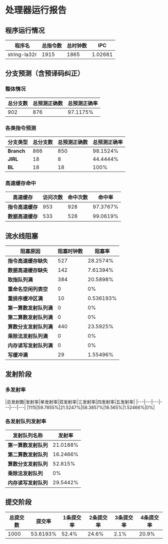 # 处理器运行报告
## 程序运行情况
|程序名|总指令数|总时钟数|IPC|
|---|---|---|---|
|string-la32r|1915|1865|1.02681|

## 分支预测（含预译码纠正）
### 整体情况
|总分支数|总预测正确数|总预测正确率|
|---|---|---|
|902|876|97.1175%|

### 各类指令预测
|分支类型|总分支数|总预测正确数|总预测正确率|
|---|---|---|---|
|**Branch**| 866 | 850 | 98.1524%|
|**JIRL**| 18 | 8 | 44.4444%|
|**BL**| 18 | 18 | 100%|

### 高速缓存命中
|高速缓存|访问次数|命中次数|命中率|
|---|---|---|---|
|**指令高速缓存**| 953 | 928 | 97.3767%|
|**数据高速缓存**| 533 | 528 | 99.0619%|
## 流水线阻塞
|阻塞原因|阻塞时钟数|阻塞率|
|---|---|---|
|**指令高速缓存缺失**| 527 | 28.2574%|
|**数据高速缓存缺失**| 142 | 7.61394%|
|**取指队列满**| 384 | 20.5898%|
|**重命名空闲列表空**|0 | 0%|
|**重排序缓冲区满**|10 | 0.536193%|
|**第一算数发射队列满**|0 | 0%|
|**第二算数发射队列满**|0 | 0%|
|**算数分支发射队列满**|440 | 23.5925%|
|**乘除法发射队列满**|0 | 0%|
|**内存读写发射队列满**|0 | 0%|
|**写缓冲满**|29 | 1.55496%|

## 发射阶段
### 多发射率
|总发射数|发射率|单发射率|双发射率|三发射率|四发射率|五发射率|
|---|---|---|---|---|---|
|1115|59.7855%|21.5247%|58.3857%|18.565%|1.52466%|0%|

### 各发射队列发射率
|发射队列名称|发射率|
|---|---|
|**第一算数发射队列**|21.0188%|
|**第二算数发射队列**|16.2466%|
|**算数分支发射队列**|52.815%|
|**乘除法发射队列**|0%|
|**内存读写发射队列**|29.5442%|

## 提交阶段
|总提交数|提交率|1条提交率|2条提交率|3条提交率|4条提交率|
|---|---|---|---|---|---|
|1000|53.6193%|52.4%|24.6%|2.1%|20.9%|
